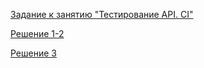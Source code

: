 [Задание к занятию "Тестирование API. CI"](2.task.md)

[Решение 1-2](https://github.com/Isbocha/API-CI)

[Решение 3](https://github.com/Isbocha/Postman-Echo)